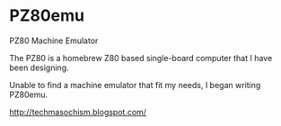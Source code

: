 # PZ80emu
PZ80 Machine Emulator

The PZ80 is a homebrew Z80 based single-board computer that I have been designing.

Unable to find a machine emulator that fit my needs, I began writing PZ80emu.

http://techmasochism.blogspot.com/
